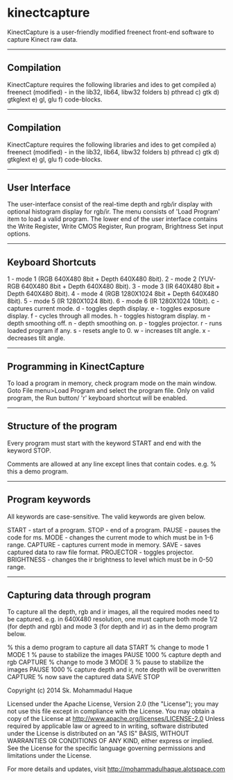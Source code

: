 kinectcapture
=============

KinectCapture is a user-friendly modified freenect front-end software to capture Kinect raw data.

-----------
Compilation
-----------
KinectCapture requires the following libraries and ides to get compiled
a) freenect (modified) - in the lib32, lib64, libw32 folders
b) pthread
c) gtk
d) gtkglext
e) gl, glu
f) code-blocks.


-----------
Compilation
-----------
KinectCapture requires the following libraries and ides to get compiled
a) freenect (modified) - in the lib32, lib64, libw32 folders
b) pthread
c) gtk
d) gtkglext
e) gl, glu
f) code-blocks.


---------
User Interface
---------
The user-interface consist of the real-time depth and rgb/ir display with optional histogram display for rgb/ir. The menu consists of 'Load Program' item to load a valid program. The lower end of the user interface contains the Write Register, Write CMOS Register, Run program, Brightness Set input options.


-------------------
Keyboard Shortcuts
-------------------
1 - mode 1 (RGB 640X480 8bit + Depth 640X480 8bit).
2 - mode 2 (YUV-RGB 640X480 8bit + Depth 640X480 8bit).
3 - mode 3 (IR 640X480 8bit + Depth 640X480 8bit).
4 - mode 4 (RGB 1280X1024 8bit + Depth 640X480 8bit).
5 - mode 5 (IR 1280X1024 8bit).
6 - mode 6 (IR 1280X1024 10bit).
c - captures current mode.
d - toggles depth display.
e - toggles exposure display.
f - cycles through all modes.
h - toggles histogram display.
m - depth smoothing off.
n - depth smoothing on.
p - toggles projector.
r - runs loaded program if any.
s - resets angle to 0.
w - increases tilt angle.
x - decreases tilt angle.


----------------------------
Programming in KinectCapture
----------------------------
To load a program in memory, check program mode on the main window.
Goto File menu>Load Program and select the program file.
Only on valid program, the Run button/ 'r' keyboard shortcut will be enabled.


------------------------
Structure of the program
------------------------
Every program must start with the keyword START and end with the keyword STOP.

Comments are allowed at any line except lines that contain codes. e.g.
% this a demo program.


----------------
Program keywords
----------------
All keywords are case-sensitive. The valid keywords are given below.

START - start of a program.
STOP - end of a program.
PAUSE <milliseconds> - pauses the code for <milliseconds> ms.
MODE <value> - changes the current mode to <value> which must be in 1-6 range.
CAPTURE - captures current mode in memory.
SAVE - saves captured data to raw file format.
PROJECTOR - toggles projector.
BRIGHTNESS <value> - changes the ir brightness to <value> level which must be in 0-50 range.


------------------------------
Capturing data through program
------------------------------
To capture all the depth, rgb and ir images, all the required modes need to be captured. e.g. in 640X480 resolution, one must capture both mode 1/2 (for depth and rgb) and mode 3 (for depth and ir) as in the demo program below.

% this a demo program to capture all data
START
% change to mode 1
MODE 1
% pause to stabilize the images
PAUSE 1000
% capture depth and rgb
CAPTURE
% change to mode 3
MODE 3
% pause to stabilize the images
PAUSE 1000
% capture depth and ir, note depth will be overwritten
CAPTURE
% now save the captured data
SAVE
STOP



Copyright (c) 2014 Sk. Mohammadul Haque


Licensed under the Apache License, Version 2.0 (the "License");
you may not use this file except in compliance with the License.
You may obtain a copy of the License at http://www.apache.org/licenses/LICENSE-2.0
Unless required by applicable law or agreed to in writing, software distributed
under the License is distributed on an "AS IS" BASIS, WITHOUT WARRANTIES OR
CONDITIONS OF ANY KIND, either express or implied. See the License for the
specific language governing permissions and limitations under the License.


For more details and updates, visit http://mohammadulhaque.alotspace.com
